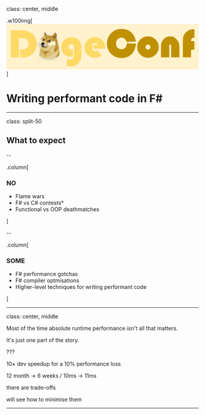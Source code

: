 class: center, middle

[doge]: images/doge.png
[red-cross]: images/red-cross.png

.w100img[![](images/dogeconf.png)]

# Writing performant code in F# #

---

class: split-50

## What to expect

--

.column[

### NO

- Flame wars
- F\# vs C\# contests*
- Functional vs OOP deathmatches

]

--

.column[

### SOME

- F\# performance gotchas
- F\# compiler optmisations
- Higher-level techniques for writing performant code

]

---

class: center, middle

Most of the time absolute runtime performance isn't all that matters.

It's just one part of the story.

???

10× dev speedup for a 10% performance loss

12 month -> 6 weeks / 10ms -> 11ms

there are trade-offs

will see how to minimise them

---

